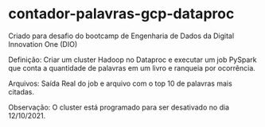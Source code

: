 # contador-palavras-gcp-dataproc

Criado para desafio do bootcamp de Engenharia de Dados da Digital Innovation One (DIO)

Definição:
Criar um cluster Hadoop no Dataproc e executar um job PySpark que conta a quantidade de palavras em um livro e ranqueia por ocorrência.

Arquivos:
Saída Real do job e arquivo com o top 10 de palavras mais citadas.

Observação:
O cluster está programado para ser desativado no dia 12/10/2021.
